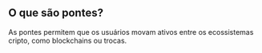 ## O que são pontes?

As pontes permitem que os usuários movam ativos entre os ecossistemas cripto, como blockchains ou trocas.